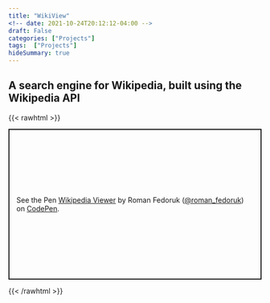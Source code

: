 ```yaml
---
title: "WikiView"
<!-- date: 2021-10-24T20:12:12-04:00 -->
draft: False
categories: ["Projects"]
tags:  ["Projects"]
hideSummary: true
---
```


## A search engine for Wikipedia, built using the Wikipedia API

{{< rawhtml >}}
<p class="codepen" data-height="600" data-theme-id="dark" data-default-tab="result" data-slug-hash="QGwKWr" data-user="roman_fedoruk" style="height: 300px; box-sizing: border-box; display: flex; align-items: center; justify-content: center; border: 2px solid; margin: 1em 0; padding: 1em;">
  <span>See the Pen <a href="https://codepen.io/roman_fedoruk/pen/QGwKWr">
  Wikipedia Viewer</a> by Roman Fedoruk (<a href="https://codepen.io/roman_fedoruk">@roman_fedoruk</a>)
  on <a href="https://codepen.io">CodePen</a>.</span>
</p>
<script async src="https://cpwebassets.codepen.io/assets/embed/ei.js"></script>
{{< /rawhtml >}}
